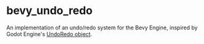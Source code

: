 # bevy_undo_redo

An implementation of an undo/redo system for the Bevy Engine, inspired by Godot Engine's [UndoRedo object](https://docs.godotengine.org/en/4.3/classes/class_undoredo.html).
